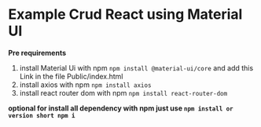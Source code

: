 # Example Crud React using Material UI

**Pre requirements** 

1. install Material Ui with npm ```npm install @material-ui/core``` and add this Link _***<link rel="stylesheet" href="https://fonts.googleapis.com/css?family=Roboto:300,400,500,700&display=swap" />***_ in the file Public/index.html
2. install axios with npm ```npm install axios``` 
3. install react router dom  with npm ```npm install react-router-dom```


**optional for install all dependency with npm just use ```npm install or version short npm i```**


 
